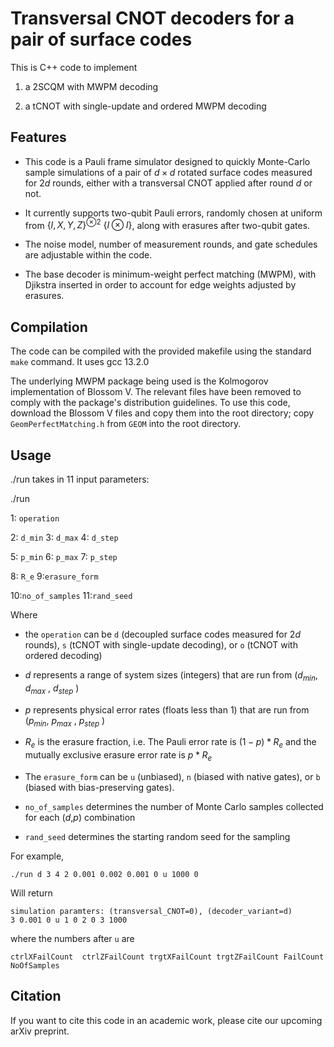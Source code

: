 # Transversal CNOT decoders for a pair of surface codes

This is C++ code to implement 

1) a 2SCQM with MWPM decoding

2) a tCNOT with single-update and ordered MWPM decoding

## Features

- This code is a Pauli frame simulator designed to quickly Monte-Carlo sample simulations of a pair of $d \times d$ rotated surface codes measured for $2d$ rounds, either with a transversal CNOT applied after round $d$ or not.

- It currently supports two-qubit Pauli errors, randomly chosen at uniform from $\{ I,X,Y,Z\} ^{\otimes 2} \ \{I \otimes I\}$, along with erasures after two-qubit gates.

- The noise model, number of measurement rounds, and gate schedules are adjustable within the code. 

- The base decoder is minimum-weight perfect matching (MWPM), with Djikstra inserted in order to account for edge weights adjusted by erasures. 

## Compilation

The code can be compiled with the provided makefile using the standard `make` command. It uses gcc 13.2.0 

The underlying MWPM package being used is the Kolmogorov implementation of Blossom V. The relevant files have been removed to comply with the package's distribution guidelines. To use this code, download the Blossom V files and copy them into the root directory; copy `GeomPerfectMatching.h` from `GEOM` into the root directory.

## Usage

./run takes in 11 input parameters:

./run 

1: `operation`

2: `d_min`   3: `d_max` 4: `d_step` 

5: `p_min` 6: `p_max` 7: `p_step` 

8: `R_e` 9:`erasure_form` 

10:`no_of_samples` 11:`rand_seed`

Where 

- the `operation` can be `d` (decoupled surface codes measured for $2d$ rounds), `s` (tCNOT with single-update decoding), or `o` (tCNOT with ordered decoding)

- $d$ represents a range of system sizes (integers) that are run from ($d_{min}$, $d_{max}$ , $d_{step}$ )
 
- $p$ represents physical error rates (floats less than 1) that are run from ($p_{min}$, $p_{max}$ , $p_{step}$ )

- $R_e$ is the erasure fraction, i.e. The Pauli error rate is $(1-p) * R_e$ and the mutually exclusive erasure error rate is $p * R_e$

- The `erasure_form` can be `u` (unbiased), `n` (biased with native gates), or `b` (biased with bias-preserving gates).

- `no_of_samples` determines the number of Monte Carlo samples collected for each ($d$,$p$) combination

- `rand_seed` determines the starting random seed for the sampling


For example,

```
./run d 3 4 2 0.001 0.002 0.001 0 u 1000 0
```

Will return 

```
simulation paramters: (transversal_CNOT=0), (decoder_variant=d)
3 0.001 0 u 1 0 2 0 3 1000
```

where the numbers after `u` are  
```
ctrlXFailCount  ctrlZFailCount trgtXFailCount trgtZFailCount FailCount NoOfSamples
```

## Citation

If you want to cite this code in an academic work, please cite our upcoming arXiv preprint.

